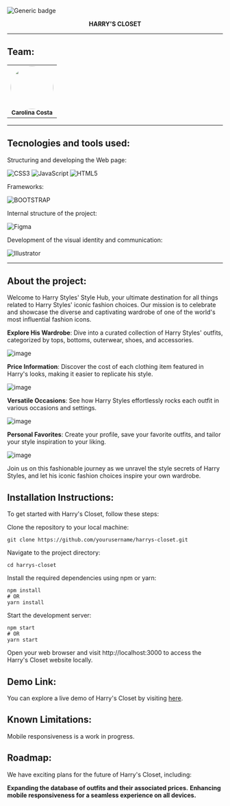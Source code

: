 ![Generic badge](https://img.shields.io/badge/status-in%20progress-827397)

<div align="center">
<b>HARRY'S CLOSET</b>
</div>

<hr>

## Team:

<table align="center">
    <tr>
        <td align="center">
            <img style="border-radius: 50%; width="100px;"" src="https://avatars.githubusercontent.com/u/115319284?s=400" width="100px;"><br>
            <sub>
            <b>Carolina Costa</br>
        </td>
    </tr>
</table>

<hr>

## Tecnologies and tools used:

Structuring and developing the Web page:

![CSS3](https://img.shields.io/badge/CSS3-1572B6?style=for-the-badge&logo=css3&logoColor=white)
![JavaScript](https://img.shields.io/badge/JavaScript-323330?style=for-the-badge&logo=javascript&logoColor=F7DF1E)
![HTML5](https://img.shields.io/badge/HTML5-E34F26?style=for-the-badge&logo=html5&logoColor=white)

Frameworks:

![BOOTSTRAP](https://img.shields.io/badge/Bootstrap-563D7C?style=for-the-badge&logo=bootstrap&logoColor=white)

Internal structure of the project:

![Figma](https://img.shields.io/badge/figma-%23F24E1E.svg?style=for-the-badge&logo=figma&logoColor=white)

Development of the visual identity and communication:

![Illustrator](https://img.shields.io/badge/Adobe%20Illustrator-FF9A00?style=for-the-badge&logo=adobe%20illustrator&logoColor=white)


<hr>

## About the project:

Welcome to Harry Styles' Style Hub, your ultimate destination for all things related to Harry Styles' iconic fashion choices. Our mission is to celebrate and showcase the diverse and captivating wardrobe of one of the world's most influential fashion icons.

<b>Explore His Wardrobe</b>: Dive into a curated collection of Harry Styles' outfits, categorized by tops, bottoms, outerwear, shoes, and accessories.

![image](https://github.com/carolinacosta4/Harrys-Wardrobe/assets/115319284/db759ede-c06a-4be4-9e22-7849820fa628)

<b>Price Information</b>: Discover the cost of each clothing item featured in Harry's looks, making it easier to replicate his style.

![image](https://github.com/carolinacosta4/Harrys-Wardrobe/assets/outfit/outfit1each.png)

<b>Versatile Occasions</b>: See how Harry Styles effortlessly rocks each outfit in various occasions and settings.

![image](https://github.com/carolinacosta4/Harrys-Wardrobe/assets/115319284/7623fef1-8a86-433a-86fc-fdc0d7a55e8c) 

<b>Personal Favorites</b>: Create your profile, save your favorite outfits, and tailor your style inspiration to your liking.

![image](https://github.com/carolinacosta4/Harrys-Wardrobe/assets/115319284/6f219f15-2eff-4c03-93c8-1d97730873b8)

Join us on this fashionable journey as we unravel the style secrets of Harry Styles, and let his iconic fashion choices inspire your own wardrobe.

## Installation Instructions:

To get started with Harry's Closet, follow these steps:

Clone the repository to your local machine:

    git clone https://github.com/yourusername/harrys-closet.git

Navigate to the project directory:

    cd harrys-closet
    
Install the required dependencies using npm or yarn:

    npm install
    # OR
    yarn install

Start the development server:

    npm start
    # OR
    yarn start
Open your web browser and visit http://localhost:3000 to access the Harry's Closet website locally.

## Demo Link:

You can explore a live demo of Harry's Closet by visiting [here](https://harrys-wardrobe.netlify.app/).

## Known Limitations:

Mobile responsiveness is a work in progress.

## Roadmap:

We have exciting plans for the future of Harry's Closet, including:

<b>Expanding the database of outfits and their associated prices.</b>
<b>Enhancing mobile responsiveness for a seamless experience on all devices.</b>
